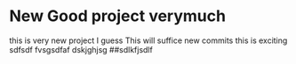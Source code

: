 # New Good project verymuch
this is very new project I guess
This will suffice new commits
this is exciting
sdfsdf
fvsgsdfaf
dskjghjsg
##sdlkfjsdlf

